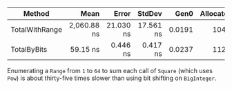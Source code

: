 |         Method |        Mean |     Error |    StdDev |   Gen0 | Allocated |
|--------------- |------------:|----------:|----------:|-------:|----------:|
| TotalWithRange | 2,060.88 ns | 21.030 ns | 17.561 ns | 0.0191 |     104 B |
|    TotalByBits |    59.15 ns |  0.446 ns |  0.417 ns | 0.0237 |     112 B |

Enumerating a `Range` from `1` to `64` to sum each call of `Square` (which uses `Pow`) is about thirty-five times slower than using bit shifting on `BigInteger`.
